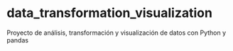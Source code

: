# data_transformation_visualization
Proyecto de análisis, transformación y visualización de datos con Python y pandas
